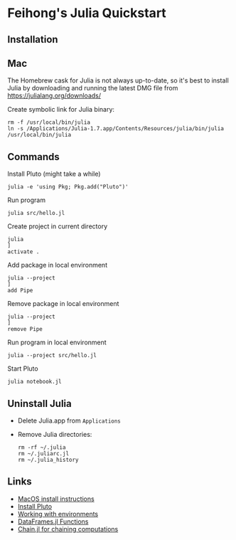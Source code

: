 # Feihong's Julia Quickstart

## Installation

## Mac

The Homebrew cask for Julia is not always up-to-date, so it's best to install Julia by downloading and running the latest DMG file from https://julialang.org/downloads/

Create symbolic link for Julia binary:

    rm -f /usr/local/bin/julia
    ln -s /Applications/Julia-1.7.app/Contents/Resources/julia/bin/julia /usr/local/bin/julia
        
## Commands

Install Pluto (might take a while)

    julia -e 'using Pkg; Pkg.add("Pluto")'

Run program

    julia src/hello.jl

Create project in current directory

    julia
    ]
    activate .

Add package in local environment

    julia --project
    ]
    add Pipe

Remove package in local environment

    julia --project
    ]
    remove Pipe

Run program in local environment

    julia --project src/hello.jl

Start Pluto

    julia notebook.jl

## Uninstall Julia

- Delete Julia.app from `Applications`
- Remove Julia directories:

  ```
  rm -rf ~/.julia
  rm ~/.juliarc.jl
  rm ~/.julia_history
  ```

## Links

- [MacOS install instructions](https://julialang.org/downloads/platform/#macos)
- [Install Pluto](https://github.com/fonsp/Pluto.jl#installation)
- [Working with environments](https://julialang.github.io/Pkg.jl/v1/environments/)
- [DataFrames.jl Functions](https://dataframes.juliadata.org/stable/lib/functions/)
- [Chain.jl for chaining computations](https://github.com/jkrumbiegel/Chain.jl)
